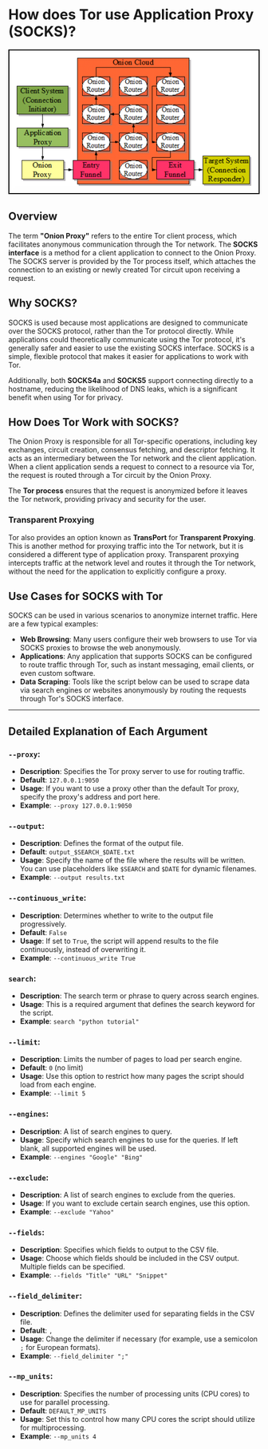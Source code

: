 # How does Tor use Application Proxy (SOCKS)?


![Alt text](image.png)

## Overview

The term **"Onion Proxy"** refers to the entire Tor client process, which facilitates anonymous communication through the Tor network. The **SOCKS interface** is a method for a client application to connect to the Onion Proxy. The SOCKS server is provided by the Tor process itself, which attaches the connection to an existing or newly created Tor circuit upon receiving a request.

## Why SOCKS?

SOCKS is used because most applications are designed to communicate over the SOCKS protocol, rather than the Tor protocol directly. While applications could theoretically communicate using the Tor protocol, it's generally safer and easier to use the existing SOCKS interface. SOCKS is a simple, flexible protocol that makes it easier for applications to work with Tor.

Additionally, both **SOCKS4a** and **SOCKS5** support connecting directly to a hostname, reducing the likelihood of DNS leaks, which is a significant benefit when using Tor for privacy.

## How Does Tor Work with SOCKS?

The Onion Proxy is responsible for all Tor-specific operations, including key exchanges, circuit creation, consensus fetching, and descriptor fetching. It acts as an intermediary between the Tor network and the client application. When a client application sends a request to connect to a resource via Tor, the request is routed through a Tor circuit by the Onion Proxy.

The **Tor process** ensures that the request is anonymized before it leaves the Tor network, providing privacy and security for the user.

### Transparent Proxying

Tor also provides an option known as **TransPort** for **Transparent Proxying**. This is another method for proxying traffic into the Tor network, but it is considered a different type of application proxy. Transparent proxying intercepts traffic at the network level and routes it through the Tor network, without the need for the application to explicitly configure a proxy.

## Use Cases for SOCKS with Tor

SOCKS can be used in various scenarios to anonymize internet traffic. Here are a few typical examples:

- **Web Browsing**: Many users configure their web browsers to use Tor via SOCKS proxies to browse the web anonymously.
- **Applications**: Any application that supports SOCKS can be configured to route traffic through Tor, such as instant messaging, email clients, or even custom software.
- **Data Scraping**: Tools like the script below can be used to scrape data via search engines or websites anonymously by routing the requests through Tor's SOCKS interface.

---
## Detailed Explanation of Each Argument

### `--proxy`:
- **Description**: Specifies the Tor proxy server to use for routing traffic.
- **Default**: `127.0.0.1:9050`
- **Usage**: If you want to use a proxy other than the default Tor proxy, specify the proxy's address and port here.
- **Example**: `--proxy 127.0.0.1:9050`

### `--output`:
- **Description**: Defines the format of the output file.
- **Default**: `output_$SEARCH_$DATE.txt`
- **Usage**: Specify the name of the file where the results will be written. You can use placeholders like `$SEARCH` and `$DATE` for dynamic filenames.
- **Example**: `--output results.txt`

### `--continuous_write`:
- **Description**: Determines whether to write to the output file progressively.
- **Default**: `False`
- **Usage**: If set to `True`, the script will append results to the file continuously, instead of overwriting it.
- **Example**: `--continuous_write True`

### `search`:
- **Description**: The search term or phrase to query across search engines.
- **Usage**: This is a required argument that defines the search keyword for the script.
- **Example**: `search "python tutorial"`

### `--limit`:
- **Description**: Limits the number of pages to load per search engine.
- **Default**: `0` (no limit)
- **Usage**: Use this option to restrict how many pages the script should load from each engine.
- **Example**: `--limit 5`

### `--engines`:
- **Description**: A list of search engines to query.
- **Usage**: Specify which search engines to use for the queries. If left blank, all supported engines will be used.
- **Example**: `--engines "Google" "Bing"`

### `--exclude`:
- **Description**: A list of search engines to exclude from the queries.
- **Usage**: If you want to exclude certain search engines, use this option.
- **Example**: `--exclude "Yahoo"`

### `--fields`:
- **Description**: Specifies which fields to output to the CSV file.
- **Usage**: Choose which fields should be included in the CSV output. Multiple fields can be specified.
- **Example**: `--fields "Title" "URL" "Snippet"`

### `--field_delimiter`:
- **Description**: Defines the delimiter used for separating fields in the CSV file.
- **Default**: `,`
- **Usage**: Change the delimiter if necessary (for example, use a semicolon `;` for European formats).
- **Example**: `--field_delimiter ";"`

### `--mp_units`:
- **Description**: Specifies the number of processing units (CPU cores) to use for parallel processing.
- **Default**: `DEFAULT_MP_UNITS`
- **Usage**: Set this to control how many CPU cores the script should utilize for multiprocessing.
- **Example**: `--mp_units 4`
